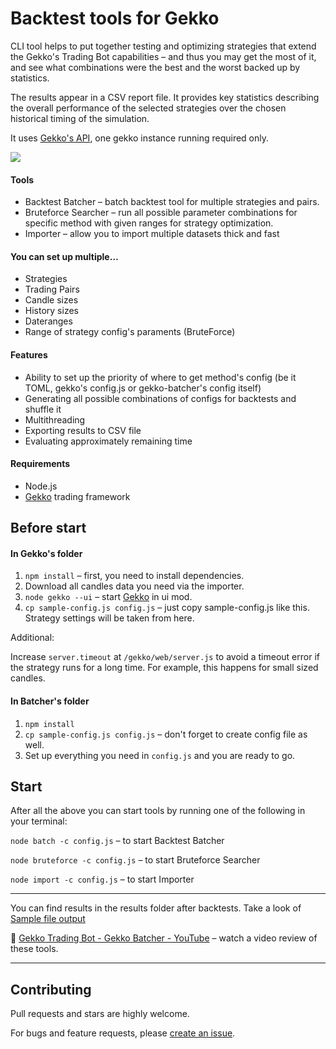 # Backtest tools for Gekko

CLI tool helps to put together testing and optimizing strategies that extend the  Gekko's Trading Bot capabilities – and thus you may get the most of it, and see what combinations were the best and the worst backed up by statistics.

The results appear in a CSV report file. It provides key statistics describing the overall performance of the selected strategies over the chosen historical timing of the simulation.

It uses [Gekko's API](https://gekko.wizb.it/docs/internals/server_api.html#POST-api-backtest), one gekko instance running required only.

![](https://user-images.githubusercontent.com/25667028/53367299-d0872800-3956-11e9-9e09-d291e3b6e851.gif)

#### Tools

- Backtest Batcher – batch backtest tool for multiple strategies and pairs.
- Bruteforce Searcher – run all possible parameter combinations for specific method with given ranges for strategy optimization.
- Importer – allow you to import multiple datasets thick and fast

#### You can set up multiple…

- Strategies
- Trading Pairs
- Candle sizes
- History sizes
- Dateranges
- Range of strategy config's paraments (BruteForce)

#### Features

- Ability to set up the priority of where to get method's config (be it TOML, gekko's config.js or gekko-batcher's config itself)
- Generating all possible combinations of configs for backtests and shuffle it
- Multithreading
- Exporting results to CSV file
- Evaluating approximately remaining time

#### Requirements

- Node.js
- [Gekko](https://github.com/askmike/gekko/releases) trading framework

## Before start

#### In Gekko's folder

1. `npm install` – first, you need to install dependencies.
2. Download all candles data you need via the importer.
3. `node gekko --ui` – start [Gekko](https://github.com/askmike/gekko) in ui mod.
4. `cp sample-config.js config.js` – just copy sample-config.js like this. Strategy settings will be taken from here.

Additional:

Increase `server.timeout` at `/gekko/web/server.js` to avoid a timeout error if the strategy runs for a long time. For example, this happens for small sized candles.

#### **In Batcher's folder**  

1. `npm install`
2. `cp sample-config.js config.js` – don't forget to create config file as well.
3. Set up everything you need in `config.js` and you are ready to go.

## Start

After all the above you can start tools by running one of the following in your terminal:

`node batch -c config.js` – to start Backtest Batcher

`node bruteforce -c config.js` – to start Bruteforce Searcher

`node import -c config.js` –  to start Importer

---

You can find results in the results folder after backtests. Take a look of [Sample file output](https://github.com/nicolay-zlobin/gekko-batcher/blob/master/sample_results.csv)

:movie_camera: [Gekko Trading Bot - Gekko Batcher - YouTube](https://www.youtube.com/watch?v=RaIP44PQstw) – watch a video review of these tools.

---

## Contributing

Pull requests and stars are highly welcome.

For bugs and feature requests, please [create an issue](https://github.com/nicolay-zlobin/gekko-batcher/issues/new).
